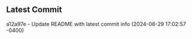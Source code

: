 
## Latest Commit
a12a97e - Update README with latest commit info (2024-08-29 17:02:57 -0400) <Yunxi-Zhou>
